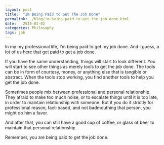 ```yaml
---
layout: post
title:  "Im Being Paid to Get The Job Done"
permalink:  /blog/im-being-paid-to-get-the-job-done.html
date:   2015-03-02
categories: Philosophy
tags: job
---
```


In my my professional life, I’m being paid to get my job done. And I guess, a lot of us here that get paid to get a job done.

If you have the same understanding, things will start to look different. You will start to see other things as merely tools to get the job done. The tools can be in form of courtesy, money, or anything else that is tangible or abstract. When the tools stop working, you find another tools to help you get the job done.

Sometimes people mix between professional and personal relationship. They afraid to make too much noise, or to escalate things until it is too late, in order to maintain relationship with someone. But if you do it strictly for professional reason, fact-based, and not badmouthing that person, you might do him a favor.

And after that, you can still have a good cup of coffee, or glass of beer to maintain that personal relationship.

Remember, you are being paid to get the job done.
